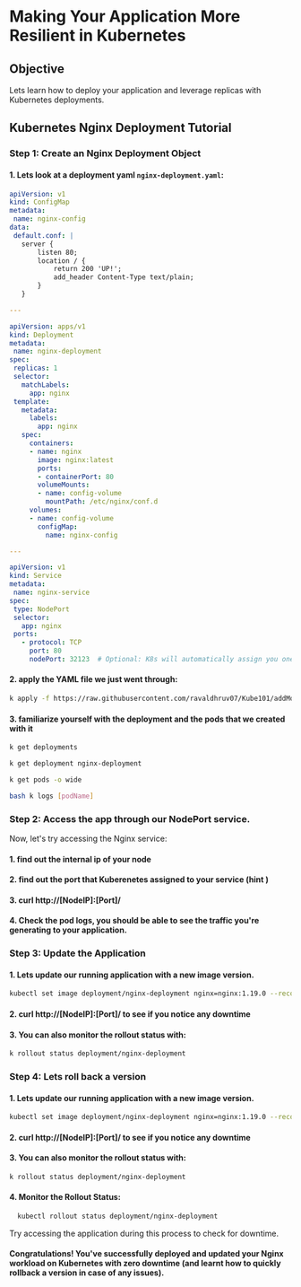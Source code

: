 
# Making Your Application More Resilient in Kubernetes

## Objective
Lets learn how to deploy your application and leverage replicas with Kubernetes deployments.

## Kubernetes Nginx Deployment Tutorial


### Step 1: Create an Nginx Deployment Object


#### 1. Lets look at a deployment yaml `nginx-deployment.yaml`:

 ```yaml
apiVersion: v1
kind: ConfigMap
metadata:
  name: nginx-config
data:
  default.conf: |
    server {
        listen 80;
        location / {
            return 200 'UP!';
            add_header Content-Type text/plain;
        }
    }

---

apiVersion: apps/v1
kind: Deployment
metadata:
  name: nginx-deployment
spec:
  replicas: 1
  selector:
    matchLabels:
      app: nginx
  template:
    metadata:
      labels:
        app: nginx
    spec:
      containers:
      - name: nginx
        image: nginx:latest
        ports:
        - containerPort: 80
        volumeMounts:
        - name: config-volume
          mountPath: /etc/nginx/conf.d
      volumes:
      - name: config-volume
        configMap:
          name: nginx-config

---

apiVersion: v1
kind: Service
metadata:
  name: nginx-service
spec:
  type: NodePort
  selector:
    app: nginx
  ports:
    - protocol: TCP
      port: 80
      nodePort: 32123  # Optional: K8s will automatically assign you one if this field is not specified.

```
 #### 2. apply the YAML file we just went through:

  ```bash
  k apply -f https://raw.githubusercontent.com/ravaldhruv07/Kube101/addModifications/resources/yamls/nginxDeployment.yaml
  ```
  #### 3. familiarize yourself with the deployment and the pods that we created with it
  ```bash
  k get deployments
  ```
  ```bash 
  k get deployment nginx-deployment
  ```
  ```bash
  k get pods -o wide
  ```
  ```bash
  bash k logs [podName]
  ```

### Step 2: Access the app through our NodePort service.

Now, let's try accessing the Nginx service:

#### 1. find out the internal ip of your node
#### 2. find out the port that Kuberenetes assigned to your service (hint )
#### 3. curl http://[NodeIP]:[Port]/
#### 4. Check the pod logs, you should be able to see the traffic you're generating to your application.
    

### Step 3: Update the Application

#### 1. Lets update our running application with a new image version.

```bash
kubectl set image deployment/nginx-deployment nginx=nginx:1.19.0 --record
```

#### 2. curl http://[NodeIP]:[Port]/ to see if you notice any downtime
#### 3. You can also monitor the rollout status with:
```bash 
k rollout status deployment/nginx-deployment
```


### Step 4: Lets roll back a version

#### 1. Lets update our running application with a new image version.

```bash 
kubectl set image deployment/nginx-deployment nginx=nginx:1.19.0 --record
```

#### 2. curl http://[NodeIP]:[Port]/ to see if you notice any downtime
#### 3. You can also monitor the rollout status with:
```bash
k rollout status deployment/nginx-deployment
```
#### 4. Monitor the Rollout Status:

```bash
  kubectl rollout status deployment/nginx-deployment
```
  Try accessing the application during this process to check for downtime.


#### Congratulations! You've successfully deployed and updated your Nginx workload on Kubernetes with zero downtime (and learnt how to quickly rollback a version in case of any issues).
